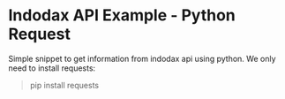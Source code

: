 # Indodax API Example - Python Request

Simple snippet to get information from indodax api using python. We only need to install requests:

> pip install requests

